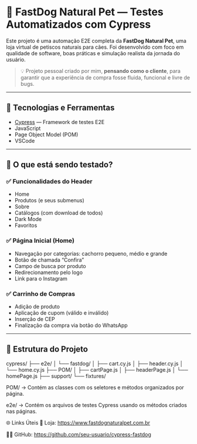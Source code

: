 # 🐶 FastDog Natural Pet — Testes Automatizados com Cypress

Este projeto é uma automação E2E completa da **FastDog Natural Pet**, uma loja virtual de petiscos naturais para cães. Foi desenvolvido com foco em qualidade de software, boas práticas e simulação realista da jornada do usuário.

> 💡 Projeto pessoal criado por mim, **pensando como o cliente**, para garantir que a experiência de compra fosse fluida, funcional e livre de bugs.

---

## 🚀 Tecnologias e Ferramentas

- [Cypress](https://www.cypress.io/) — Framework de testes E2E
- JavaScript
- Page Object Model (POM)
- VSCode

---

## 🧪 O que está sendo testado?

### ✅ Funcionalidades do Header
- Home
- Produtos (e seus submenus)
- Sobre
- Catálogos (com download de todos)
- Dark Mode
- Favoritos

### ✅ Página Inicial (Home)
- Navegação por categorias: cachorro pequeno, médio e grande
- Botão de chamada “Confira”
- Campo de busca por produto
- Redirecionamento pelo logo
- Link para o Instagram

### ✅ Carrinho de Compras
- Adição de produto
- Aplicação de cupom (válido e inválido)
- Inserção de CEP
- Finalização da compra via botão do WhatsApp

---

## 📁 Estrutura do Projeto

cypress/
├── e2e/
│   └── fastdog/
│       ├── cart.cy.js
│       ├── header.cy.js
│       └── home.cy.js
├── POM/
│   ├── cartPage.js
│   ├── headerPage.js
│   └── homePage.js
├── support/
└── fixtures/

POM/ → Contém as classes com os seletores e métodos organizados por página.

e2e/ → Contém os arquivos de testes Cypress usando os métodos criados nas páginas.

🌐 Links Úteis
🔗 Loja: https://www.fastdognaturalpet.com.br

🧑‍💻 GitHub: https://github.com/seu-usuario/cypress-fastdog

